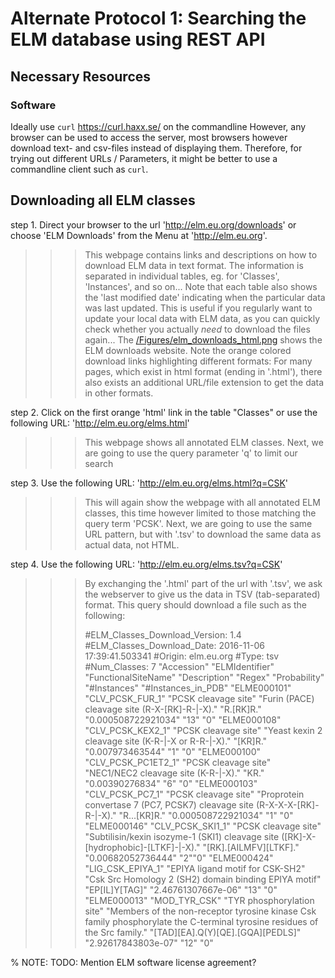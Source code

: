 # Alternate Protocol 1: Searching the ELM database using REST API


## Necessary Resources

### Software

Ideally use `curl` https://curl.haxx.se/ on the commandline
However, any browser can be used to access the server, most browsers however download text- and csv-files instead of displaying them. Therefore, for trying out different URLs / Parameters, it might be better to use a commandline client such as `curl`.

## Downloading all ELM classes

step 1. Direct your browser to the url 'http://elm.eu.org/downloads' or choose 'ELM Downloads' from the Menu at 'http://elm.eu.org'.

>>> This webpage contains links and descriptions on how to download ELM data in text format.
>>> The information is separated in individual tables, eg. for 'Classes', 'Instances', and so on...
>>> Note that each table also shows the 'last modified date' indicating when the particular data was last updated.
>>> This is useful if you regularly want to update your local data with ELM data, as you can quickly check whether you actually _need_ to download the files again...
>>> The [/Figures/elm_downloads_html.png](screenshot) shows the ELM downloads website.
>>> Note the orange colored download links highlighting different formats: 
>>> For many pages, which exist in html format (ending in '.html'), there also exists an additional URL/file extension to get the data in other formats.

step 2. Click on the first orange 'html' link in the table "Classes" or use the following URL: 'http://elm.eu.org/elms.html'

>>> This webpage shows all annotated ELM classes.
>>> Next, we are going to use the query parameter 'q' to limit our search

step 3. Use the following URL: 'http://elm.eu.org/elms.html?q=CSK'

>>> This will again show the webpage with all annotated ELM classes, this time however limited to those matching the query term 'PCSK'.
>>> Next, we are going to use the same URL pattern, but with '.tsv' to download the same data as actual data, not HTML.

step 4. Use the following URL: 'http://elm.eu.org/elms.tsv?q=CSK'

>>> By exchanging the '.html' part of the url with '.tsv', we ask the webserver to give us the data in TSV (tab-separated) format.
>>> This query should download a file such as the following:
>>> 
>>> #ELM_Classes_Download_Version: 1.4
>>> #ELM_Classes_Download_Date: 2016-11-06 17:39:41.503341
>>> #Origin: elm.eu.org
>>> #Type: tsv
>>> #Num_Classes: 7
>>> "Accession"	"ELMIdentifier"	"FunctionalSiteName"	"Description"	"Regex"	"Probability"	"#Instances"	"#Instances_in_PDB"
>>> "ELME000101"	"CLV_PCSK_FUR_1"	"PCSK cleavage site"	"Furin (PACE) cleavage site (R-X-[RK]-R-|-X)."	"R.[RK]R."	"0.000508722921034"	"13"	"0"
>>> "ELME000108"	"CLV_PCSK_KEX2_1"	"PCSK cleavage site"	"Yeast kexin 2 cleavage site (K-R-|-X or R-R-|-X)."	"[KR]R."	"0.007973463544"	"1"	"0"
>>> "ELME000100"	"CLV_PCSK_PC1ET2_1"	"PCSK cleavage site"	"NEC1/NEC2 cleavage site (K-R-|-X)."	"KR."	"0.00390276834"	"6"	"0"
>>> "ELME000103"	"CLV_PCSK_PC7_1"	"PCSK cleavage site"	"Proprotein convertase 7 (PC7, PCSK7) cleavage site (R-X-X-X-[RK]-R-|-X)."	"R...[KR]R."	"0.000508722921034"	"1"	"0"
>>> "ELME000146"	"CLV_PCSK_SKI1_1"	"PCSK cleavage site"	"Subtilisin/kexin isozyme-1 (SKI1) cleavage site ([RK]-X-[hydrophobic]-[LTKF]-|-X)."	"[RK].[AILMFV][LTKF]."	"0.00682052736444"	"2""0"
>>> "ELME000424"	"LIG_CSK_EPIYA_1"	"EPIYA ligand motif for CSK-SH2"	"Csk Src Homology 2 (SH2) domain binding EPIYA motif"	"EP[IL]Y[TAG]"	"2.46761307667e-06"	"13"	"0"
>>> "ELME000013"	"MOD_TYR_CSK"	"TYR phosphorylation site"	"Members of the non-receptor tyrosine kinase Csk family phosphorylate the C-terminal tyrosine residues of the Src family."	"[TAD][EA].Q(Y)[QE].[GQA][PEDLS]"	"2.92617843803e-07"	"12"	"0"


% NOTE: TODO: Mention ELM software license agreement?
